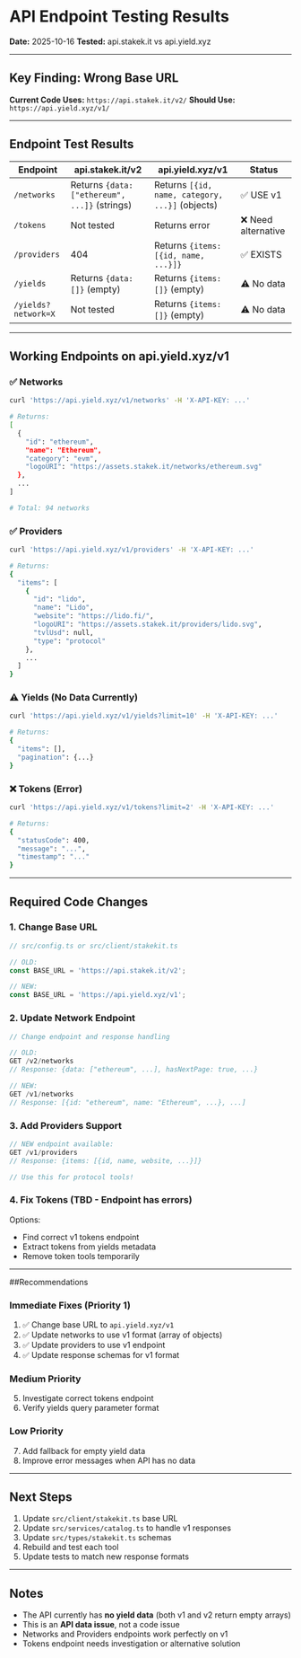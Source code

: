 # API Endpoint Testing Results

**Date:** 2025-10-16
**Tested:** api.stakek.it vs api.yield.xyz

---

## Key Finding: Wrong Base URL

**Current Code Uses:** `https://api.stakek.it/v2/`
**Should Use:** `https://api.yield.xyz/v1/`

---

## Endpoint Test Results

| Endpoint | api.stakek.it/v2 | api.yield.xyz/v1 | Status |
|----------|------------------|------------------|--------|
| `/networks` | Returns `{data: ["ethereum", ...]}` (strings) | Returns `[{id, name, category, ...}]` (objects) | ✅ USE v1 |
| `/tokens` | Not tested | Returns error | ❌ Need alternative |
| `/providers` | 404 | Returns `{items: [{id, name, ...}]}` | ✅ EXISTS |
| `/yields` | Returns `{data: []}` (empty) | Returns `{items: []}` (empty) | ⚠️ No data |
| `/yields?network=X` | Not tested | Returns `{items: []}` (empty) | ⚠️ No data |

---

## Working Endpoints on api.yield.xyz/v1

### ✅ Networks
```bash
curl 'https://api.yield.xyz/v1/networks' -H 'X-API-KEY: ...'

# Returns:
[
  {
    "id": "ethereum",
    "name": "Ethereum",
    "category": "evm",
    "logoURI": "https://assets.stakek.it/networks/ethereum.svg"
  },
  ...
]

# Total: 94 networks
```

### ✅ Providers
```bash
curl 'https://api.yield.xyz/v1/providers' -H 'X-API-KEY: ...'

# Returns:
{
  "items": [
    {
      "id": "lido",
      "name": "Lido",
      "website": "https://lido.fi/",
      "logoURI": "https://assets.stakek.it/providers/lido.svg",
      "tvlUsd": null,
      "type": "protocol"
    },
    ...
  ]
}
```

### ⚠️ Yields (No Data Currently)
```bash
curl 'https://api.yield.xyz/v1/yields?limit=10' -H 'X-API-KEY: ...'

# Returns:
{
  "items": [],
  "pagination": {...}
}
```

### ❌ Tokens (Error)
```bash
curl 'https://api.yield.xyz/v1/tokens?limit=2' -H 'X-API-KEY: ...'

# Returns:
{
  "statusCode": 400,
  "message": "...",
  "timestamp": "..."
}
```

---

## Required Code Changes

### 1. Change Base URL
```typescript
// src/config.ts or src/client/stakekit.ts

// OLD:
const BASE_URL = 'https://api.stakek.it/v2';

// NEW:
const BASE_URL = 'https://api.yield.xyz/v1';
```

### 2. Update Network Endpoint
```typescript
// Change endpoint and response handling

// OLD:
GET /v2/networks
// Response: {data: ["ethereum", ...], hasNextPage: true, ...}

// NEW:
GET /v1/networks
// Response: [{id: "ethereum", name: "Ethereum", ...}, ...]
```

### 3. Add Providers Support
```typescript
// NEW endpoint available:
GET /v1/providers
// Response: {items: [{id, name, website, ...}]}

// Use this for protocol tools!
```

### 4. Fix Tokens (TBD - Endpoint has errors)
Options:
- Find correct v1 tokens endpoint
- Extract tokens from yields metadata
- Remove token tools temporarily

---

##Recommendations

### Immediate Fixes (Priority 1)
1. ✅ Change base URL to `api.yield.xyz/v1`
2. ✅ Update networks to use v1 format (array of objects)
3. ✅ Update providers to use v1 endpoint
4. ✅ Update response schemas for v1 format

### Medium Priority
5. Investigate correct tokens endpoint
6. Verify yields query parameter format

### Low Priority
7. Add fallback for empty yield data
8. Improve error messages when API has no data

---

## Next Steps

1. Update `src/client/stakekit.ts` base URL
2. Update `src/services/catalog.ts` to handle v1 responses
3. Update `src/types/stakekit.ts` schemas
4. Rebuild and test each tool
5. Update tests to match new response formats

---

## Notes

- The API currently has **no yield data** (both v1 and v2 return empty arrays)
- This is an **API data issue**, not a code issue
- Networks and Providers endpoints work perfectly on v1
- Tokens endpoint needs investigation or alternative solution
